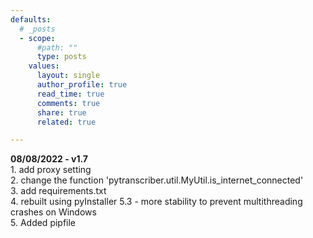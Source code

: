```yaml
---
defaults:
  # _posts
  - scope:
      #path: ""
      type: posts
    values:
      layout: single
      author_profile: true
      read_time: true
      comments: true
      share: true
      related: true

---
```


<b>08/08/2022 - v1.7 </b>
<br>1. add proxy setting
<br>2. change the function 'pytranscriber.util.MyUtil.is_internet_connected'
<br>3. add requirements.txt
<br>4. rebuilt using pyInstaller 5.3 - more stability to prevent multithreading crashes on Windows
<br>5. Added pipfile
<br><br>
